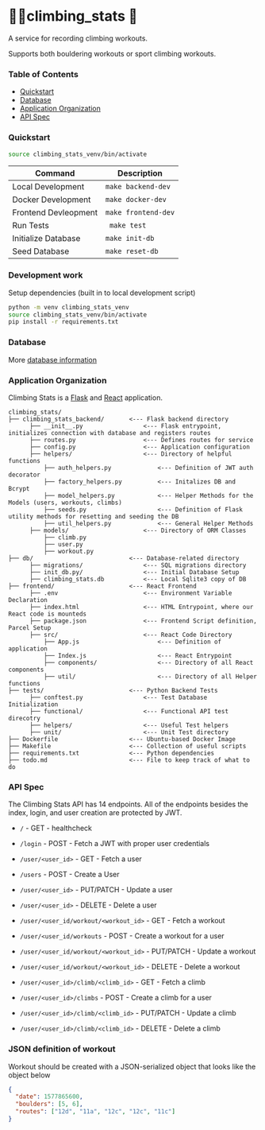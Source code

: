 # 🧗‍♀️climbing_stats 🧗

A service for recording climbing workouts.

Supports both bouldering workouts or sport climbing workouts.

### Table of Contents
* [Quickstart](#quickstart)
* [Database](#database)
* [Application Organization](#application-organization)
* [API Spec](#api-spec)

### Quickstart

```bash
source climbing_stats_venv/bin/activate
```

| Command       | Description   |
| ------------- |-------------|
| Local Development | ```make backend-dev```| 
| Docker Development | ```make docker-dev``` |
| Frontend Devleopment | ``` make frontend-dev ``` |
| Run Tests | ``` make test``` |   
| Initialize Database | ``` make init-db ``` |  
| Seed Database | ``` make reset-db ``` |   

### Development work

Setup dependencies (built in to local development script)

```bash
python -m venv climbing_stats_venv
source climbing_stats_venv/bin/activate
pip install -r requirements.txt
```

### Database

More [database information](db/README.md)

### Application Organization

Climbing Stats is a [Flask](https://flask.palletsprojects.com/en/1.1.x/) and [React](https://reactjs.org/) application.

```
climbing_stats/
├── climbing_stats_backend/       <--- Flask backend directory
      ├── __init__.py                 <--- Flask entrypoint, initializes connection with database and registers routes
      ├── routes.py                   <--- Defines routes for service
      ├── config.py                   <--- Application configuration
      ├── helpers/                    <--- Directory of helpful functions
          ├── auth_helpers.py             <--- Definition of JWT auth decorator
          ├── factory_helpers.py          <--- Initalizes DB and Bcrypt 
          ├── model_helpers.py            <--- Helper Methods for the Models (users, workouts, climbs)
          ├── seeds.py                    <--- Definition of Flask utility methods for resetting and seeding the DB
          ├── util_helpers.py             <--- General Helper Methods 
      ├── models/                     <--- Directory of ORM Classes
          ├── climb.py                    
          ├── user.py                     
          ├── workout.py                  
├── db/                           <--- Database-related directory
      ├── migrations/                 <--- SQL migrations directory
      ├── init_db.py/                 <--- Initial Database Setup
      ├── climbing_stats.db           <--- Local Sqlite3 copy of DB
├── frontend/                     <--- React Frontend
      ├── .env                        <--- Environment Variable Declaration
      ├── index.html                  <--- HTML Entrypoint, where our React code is mounteds
      ├── package.json                <--- Frontend Script definition, Parcel Setup
      ├── src/                        <--- React Code Directory
          ├── App.js                      <--- Definition of application 
          ├── Index.js                    <--- React Entrypoint
          ├── components/                 <--- Directory of all React components
          ├── util/                       <--- Directory of all Helper functions
├── tests/                        <--- Python Backend Tests
      ├── conftest.py                 <--- Test Database Initialization
      ├── functional/                 <--- Functional API test direcotry
      ├── helpers/                    <--- Useful Test helpers
      ├── unit/                       <--- Unit Test directory
├── Dockerfile                    <--- Ubuntu-based Docker Image
├── Makefile                      <--- Collection of useful scripts
├── requirements.txt              <--- Python dependencies
├── todo.md                       <--- File to keep track of what to do
```
### API Spec

The Climbing Stats API has 14 endpoints. All of the endpoints besides the index, login, and user creation are protected by JWT.

* `/` - GET - healthcheck
* `/login` - POST - Fetch a JWT with proper user credentials

* `/user/<user_id>` - GET - Fetch a user
* `/users` - POST - Create a User
* `/user/<user_id>` - PUT/PATCH - Update a user
* `/user/<user_id>` - DELETE - Delete a user

* `/user/<user_id/workout/<workout_id>` - GET - Fetch a workout
* `/user/<user_id/workouts` - POST - Create a workout for a user
* `/user/<user_id/workout/<workout_id>` - PUT/PATCH - Update a workout
* `/user/<user_id/workout/<workout_id>` - DELETE - Delete a workout

* `/user/<user_id>/climb/<climb_id>` - GET - Fetch a climb
* `/user/<user_id>/climbs` - POST - Create a climb for a user
* `/user/<user_id>/climb/<climb_id>` - PUT/PATCH - Update a climb
* `/user/<user_id>/climb/<climb_id>` - DELETE - Delete a climb

### JSON definition of workout

Workout should be created with a JSON-serialized object that looks like the object below

```json
{
  "date": 1577865600,
  "boulders": [5, 6],
  "routes": ["12d", "11a", "12c", "12c", "11c"]
}
```
